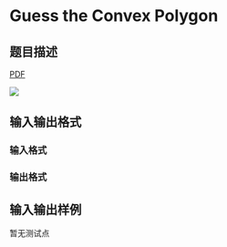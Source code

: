 # Guess the Convex Polygon

## 题目描述

[problemUrl]: https://uva.onlinejudge.org/index.php?option=com_onlinejudge&Itemid=8&category=823&page=show_problem&problem=4589

[PDF](https://uva.onlinejudge.org/external/127/p12736.pdf)

![](https://cdn.luogu.com.cn/upload/vjudge_pic/UVA12736/bc094a2436d515c4b7f94e683160ee2a76efab13.png)

## 输入输出格式

### 输入格式

### 输出格式

## 输入输出样例

暂无测试点

